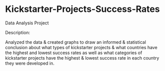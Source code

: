 # Kickstarter-Projects-Success-Rates
Data Analysis Project

Description:

Analyzed the data & created graphs to draw an informed & statistical conclusion about what types of kickstarter projects & what countries have the highest and lowest success rates as well as what categories of kickstarter projects have the highest & lowest success rate in each country they were developed in.
